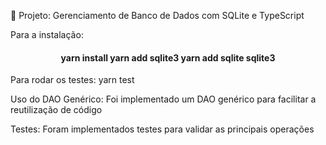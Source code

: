 📌 Projeto: Gerenciamento de Banco de Dados com SQLite e TypeScript

Para a instalação:
<h4 align="center">
yarn install
yarn add sqlite3
yarn add sqlite sqlite3
</h4>

Para rodar os testes:
yarn test

Uso do DAO Genérico: 
Foi implementado um DAO genérico para facilitar a reutilização de código

Testes: 
Foram implementados testes para validar as principais operações
